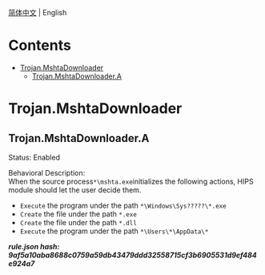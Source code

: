 


  
[简体中文](README.md) | English  
  

Contents
========

* [Trojan.MshtaDownloader](#trojanmshtadownloader)
	* [Trojan.MshtaDownloader.A](#trojanmshtadownloadera)

# Trojan.MshtaDownloader

## Trojan.MshtaDownloader.A
  
Status: Enabled

Behavioral Description:   
When the source process`*\mshta.exe`initializes the following actions, HIPS module should let the user decide them.
- `Execute` the program under the path `*\Windows\Sys?????\*.exe`
- `Create` the file under the path `*.exe`
- `Create` the file under the path `*.dll`
- `Execute` the program under the path `*\Users\*\AppData\*`
  
***rule.json hash: 9af5a10aba8688c0759a59db43479ddd32558715cf3b6905531d9ef484e924a7***